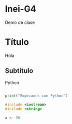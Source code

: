 # Inei-G4
Demo de clase

# Título

Hola

## Subtítulo

Python

~~~python

print("Empezamos con Python")
~~~

~~~cpp
#include <iostream>
#include <string>
~~~

~~~R
x <- 56


